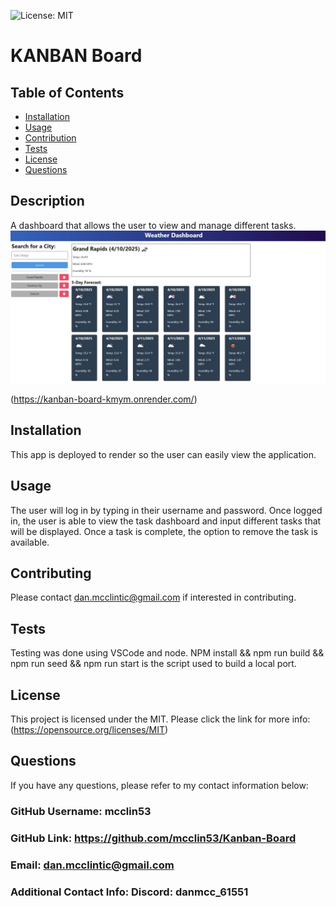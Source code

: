 
  ![License: MIT](https://img.shields.io/badge/License-MIT-yellow.svg)
  # KANBAN Board
 
  ## Table of Contents

  - [Installation](#installation)
  - [Usage](#usage)
  - [Contribution](#contribution)
  - [Tests](#tests)
  - [License](#license)
  - [Questions](#questions)
  
  ## Description
A dashboard that allows the user to view and manage different tasks.
![Screenshot](https://github.com/mcclin53/Weather-Dashboard/blob/main/Assets/Screenshot%202025-04-09%20233332.jpg?raw=true)

(https://kanban-board-kmym.onrender.com/)

  ## Installation
This app is deployed to render so the user can easily view the application.

  ## Usage
The user will log in by typing in their username and password. Once logged in, the user is able to view the task dashboard and input different tasks that will be displayed. Once a task is complete, the option to remove the task is available.

  ## Contributing
Please contact dan.mcclintic@gmail.com if interested in contributing.

  ## Tests
Testing was done using VSCode and node. NPM install && npm run build && npm run seed && npm run start is the script used to build a local port.

  ## License
This project is licensed under the MIT.
      Please click the link for more info: (https://opensource.org/licenses/MIT)

  ## Questions

  If you have any questions, please refer to my contact information below:

  ### GitHub Username: mcclin53

  ### GitHub Link: https://github.com/mcclin53/Kanban-Board

  ### Email: dan.mcclintic@gmail.com

  ### Additional Contact Info: Discord: danmcc_61551

